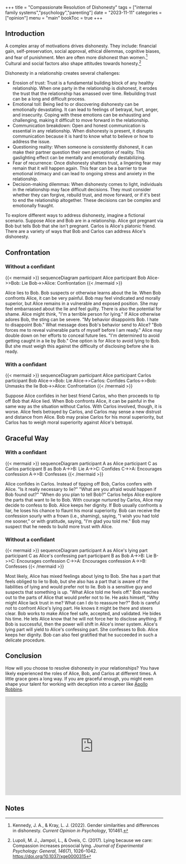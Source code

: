 +++
title = "Compassionate Resolution of Dishonesty"
tags = ["internal family systems","psychology","parenting"]
date = "2023-11-11"
categories = ["opinion"]
menu = "main"
bookToc = true
+++

## Introduction

A complex array of motivations drives dishonesty. They include: financial gain, self-preservation, social approval, ethical dilemmas, cognitive biases, and fear of punishment. Men are often more dishonest than women.[^kennedy2022] Cultural and social factors also shape attitudes towards honesty.[^lupoli2017]

Dishonesty in a relationship creates several challenges:

- Erosion of trust: Trust is a fundamental building block of any healthy relationship. When one party in the relationship is dishonest, it erodes the trust that the relationship has amassed over time. Rebuilding trust can be a long and difficult process.
- Emotional toll: Being lied to or discovering dishonesty can be emotionally devastating. It can lead to feelings of betrayal, hurt, anger, and insecurity. Coping with these emotions can be exhausting and challenging, making it difficult to move forward in the relationship.
- Communication breakdown: Open and honest communication is essential in any relationship. When dishonesty is present, it disrupts communication because it is hard to know what to believe or how to address the issue.
- Questioning reality: When someone is consistently dishonest, it can make their partner question their own perception of reality. This gaslighting effect can be mentally and emotionally destabilizing.
- Fear of recurrence: Once dishonesty shatters trust, a lingering fear may remain that it will happen again. This fear can be a barrier to true emotional intimacy and can lead to ongoing stress and anxiety in the relationship.
- Decision-making dilemmas: When dishonesty comes to light, individuals in the relationship may face difficult decisions. They must consider whether they can forgive, rebuild trust, and move forward, or if it's best to end the relationship altogether. These decisions can be complex and emotionally fraught.

To explore different ways to address dishonesty, imagine a fictional scenario.
Suppose Alice and Bob are in a relationship.
Alice got pregnant via Bob but tells Bob that she isn't pregnant.
Carlos is Alice's platonic friend.
There are a variety of ways that Bob and Carlos can address Alice's dishonesty.

## Confrontation

### Without a confidant

{{< mermaid >}}
sequenceDiagram
    participant Alice
    participant Bob
    Alice->>Bob: Lie
    Bob->>Alice: Confrontation
{{< /mermaid >}}

Alice lies to Bob. Bob suspects or otherwise learns about the lie. When Bob confronts Alice, it can be very painful. Bob may feel vindicated and morally superior, but Alice remains in a vulnerable and exposed position. She may feel embarrassed about the lie and feel guilty. There is also the potential for shame. Alice might think, "I'm a terrible person for lying." If Alice otherwise adores Bob, the sting can be severe. "My behavior disappoints Bob. I hate to disappoint Bob." What message does Bob's behavior send to Alice? "Bob forces me to reveal vulnerable parts of myself before I am ready." Alice may double down on her efforts to conceal future lies. "I'm determined to avoid getting caught in a lie by Bob." One option is for Alice to avoid lying to Bob. But she must weigh this against the difficulty of disclosing before she is ready.

### With a confidant

{{< mermaid >}}
sequenceDiagram
    participant Alice
    participant Carlos
    participant Bob
    Alice->>Bob: Lie
    Alice->>Carlos: Confides
    Carlos->>Bob: Unmasks the lie
    Bob->>Alice: Confrontation
{{< /mermaid >}}

Suppose Alice confides in her best friend Carlos, who then proceeds to tip off Bob that Alice lied. When Bob confronts Alice, it can be painful in the same way as the situation without Carlos. With Carlos involved, though, it is worse. Alice feels betrayed by Carlos, and Carlos may sense a new distrust and distance from Alice. Bob may praise Carlos for his moral superiority, but Carlos has to weigh moral superiority against Alice's betrayal.

## Graceful Way

### With a confidant

{{< mermaid >}}
sequenceDiagram
    participant A as Alice
    participant C as Carlos
    participant B as Bob
    A->>B: Lie
    A->>C: Confides
    C->>A: Encourages confession
    A->>B: Confesses
{{< /mermaid >}}

Alice confides in Carlos. Instead of tipping off Bob, Carlos confers with Alice. "Is it really necessary to lie?" "What are you afraid would happen if Bob found out?" "When do you plan to tell Bob?" Carlos helps Alice explore the parts that want to lie to Bob. With courage nurtured by Carlos, Alice may decide to confess to Bob. Alice keeps her dignity. If Bob usually confronts a liar, he loses his chance to flaunt his moral superiority. Bob can receive the confession sourly with a frown (i.e., shaming), saying, "I wish you had told me sooner," or with gratitude, saying, "I'm glad you told me." Bob may suspect that he needs to build more trust with Alice.

### Without a confidant

{{< mermaid >}}
sequenceDiagram
    participant A as Alice's lying part
    participant C as Alice's confessing part
    participant B as Bob
    A->>B: Lie
    B->>C: Encourages confession
    C->>A: Encourages confession
    A->>B: Confesses
{{< /mermaid >}}

Most likely, Alice has mixed feelings about lying to Bob. She has a part that feels obliged to lie to Bob, but she also has a part that is aware of the liabilities of lying and would prefer not to lie. Bob is a sensitive guy and suspects that something is up. "What Alice told me feels off." Bob reaches out to the parts of Alice that would prefer not to lie. He asks himself, "Why might Alice lack trust in me? What can I do to reassure her?" Bob is careful not to confront Alice's lying part. He knows it might be there and steers clear. Bob works to make Alice feel safe, accepted, and validated. He bides his time. He lets Alice know that he will not force her to disclose anything. If Bob is successful, then the power will shift in Alice's inner system. Alice's lying part will yield to Alice's confessing part. She confesses to Bob. Alice keeps her dignity. Bob can also feel gratified that he succeeded in such a delicate procedure.

## Conclusion

How will you choose to resolve dishonesty in your relationships? You have likely experienced the roles of Alice, Bob, and Carlos at different times. A little grace goes a long way. If you are graceful enough, you might even shape your talent for working with deception into a career like [Apollo Robbins](https://tim.blog/2023/10/19/apollo-robbins/).

<iframe width="560" height="315" src="https://www.youtube.com/embed/2Qiv7oCVq5E?si=vQ6t7qdT9AM_WyAT" title="YouTube video player" frameborder="0" allow="accelerometer; autoplay; clipboard-write; encrypted-media; gyroscope; picture-in-picture; web-share" allowfullscreen></iframe>

## Notes

[^kennedy2022]: Kennedy, J. A., & Kray, L. J. (2022). Gender similarities and differences in dishonesty. *Current Opinion in Psychology*, 101461.

[^lupoli2017]: Lupoli, M. J., Jampol, L., & Oveis, C. (2017). Lying because we care: Compassion increases prosocial lying. *Journal of Experimental Psychology: General, 146*(7), 1026–1042. https://doi.org/10.1037/xge0000315

